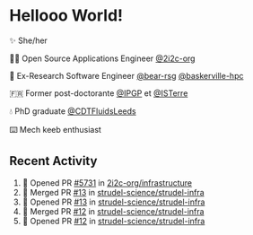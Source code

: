 # Hellooo World!

✨ She/her

👩‍💻 Open Source Applications Engineer [@2i2c-org](https://2i2c.org/)

🐻 Ex-Research Software Engineer [@bear-rsg](https://github.com/bear-rsg) [@baskerville-hpc](https://github.com/baskerville-hpc) 

🇫🇷 Former post-doctorante [@IPGP](https://github.com/IPGP) et [@ISTerre](https://www.isterre.fr/) 

💧 PhD graduate [@CDTFluidsLeeds](https://fluid-dynamics.leeds.ac.uk/) 

⌨️ Mech keeb enthusiast 

## Recent Activity 

<!--START_SECTION:activity-->
1. 💪 Opened PR [#5731](https://github.com/2i2c-org/infrastructure/pull/5731) in [2i2c-org/infrastructure](https://github.com/2i2c-org/infrastructure)
2. 🎉 Merged PR [#13](https://github.com/strudel-science/strudel-infra/pull/13) in [strudel-science/strudel-infra](https://github.com/strudel-science/strudel-infra)
3. 💪 Opened PR [#13](https://github.com/strudel-science/strudel-infra/pull/13) in [strudel-science/strudel-infra](https://github.com/strudel-science/strudel-infra)
4. 🎉 Merged PR [#12](https://github.com/strudel-science/strudel-infra/pull/12) in [strudel-science/strudel-infra](https://github.com/strudel-science/strudel-infra)
5. 💪 Opened PR [#12](https://github.com/strudel-science/strudel-infra/pull/12) in [strudel-science/strudel-infra](https://github.com/strudel-science/strudel-infra)
<!--END_SECTION:activity-->
